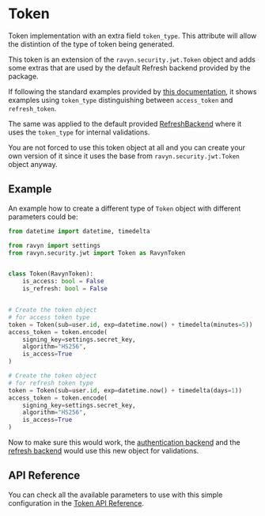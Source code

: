 # Token

Token implementation with an extra field `token_type`. This attribute will allow the distintion of
the type of token being generated.

This token is an extension of the `ravyn.security.jwt.Token` object and adds some extras that are
used by the default Refresh backend provided by the package.

If following the standard examples provided by [this documentation](./index.md#quickstart), it shows
examples using `token_type` distinguishing between `access_token` and `refresh_token`.

The same was applied to the default provided [RefreshBackend](./backends.md#backend-refresh) where
it uses the `token_type` for internal validations.

You are not forced to use this token object at all and you can create your own version of it since
it uses the base from `ravyn.security.jwt.Token` object anyway.

## Example

An example how to create a different type of `Token` object with different parameters could be:

```python
from datetime import datetime, timedelta

from ravyn import settings
from ravyn.security.jwt import Token as RavynToken


class Token(RavynToken):
    is_access: bool = False
    is_refresh: bool = False


# Create the token object
# for access token type
token = Token(sub=user.id, exp=datetime.now() + timedelta(minutes=5))
access_token = token.encode(
    signing_key=settings.secret_key,
    algorithm="HS256",
    is_access=True
)

# Create the token object
# for refresh token type
token = Token(sub=user.id, exp=datetime.now() + timedelta(days=1))
access_token = token.encode(
    signing_key=settings.secret_key,
    algorithm="HS256",
    is_access=True
)
```

Now to make sure this would work, the [authentication backend](./backends.md#backendemailauthentication)
and the [refresh backend](./backends.md#backend-refresh) would use this new object for validations.

## API Reference

You can check all the available parameters to use with this simple configuration in the
[Token API Reference](./references/token.md).

